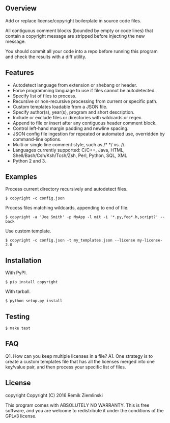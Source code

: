 ## Overview
Add or replace license/copyright boilerplate in source code files.

All contiguous comment blocks (bounded by empty or code lines) that contain a copyright message are stripped before injecting the new message.

You should commit all your code into a repo before running this program and check the results with a diff utility.

## Features
* Autodetect language from extension or shebang or header.
* Force programming language to use if files cannot be autodetected.
* Specify list of files to process.
* Recursive or non-recursive processing from current or specific path.
* Custom templates loadable from a JSON file.
* Specify author(s), year(s), program and short description.
* Include or exclude files or directories with wildcards or regex.
* Append to file or insert after any contiguous header comment block.
* Control left-hand margin padding and newline spacing.
* JSON config file ingestion for repeated or automated use, overridden by command-line options.
* Multi or single line comment style, such as /* */ vs. //.
* Languages currently supported: C/C++, Java, HTML, Shell/Bash/Csh/Ksh/Tcsh/Zsh, Perl, Python, SQL, XML
* Python 2 and 3.

## Examples

Process current directory recursively and autodetect files.

    $ copyright -c config.json

Process files matching wildcards, appending to end of file.

    $ copyright -a 'Joe Smith' -p MyApp -l mit -i '*.py,foo*.h,script?' --back

Use custom template.

    $ copyright -c config.json -t my_templates.json --license my-license-2.0

## Installation

With PyPI.

    $ pip install copyright

With tarball.

    $ python setup.py install

## Testing

    $ make test

## FAQ
Q1. How can you keep multiple licenses in a file?
A1. One strategy is to create a custom templates file that has all the licenses merged into one key/value pair, and then process your specific list of files.

## License
copyright Copyright (C) 2016 Remik Ziemlinski

This program comes with ABSOLUTELY NO WARRANTY. This is free software, and you are welcome to redistribute it under the conditions of the GPLv3 license.

